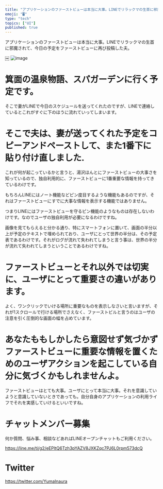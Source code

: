 ```yaml
---
title: "アプリケーションのファーストビューは本当に大事。LINEでリラックマの生首に邪魔されて、今日の予定をファーストビューに再び投稿した夫。"
emoji: "🖥"
type: "tech"
topics: ["UI"]
published: true
---
```


アプリケーションのファーストビューは本当に大事。LINEでリラックマの生首に邪魔されて、今日の予定をファーストビューに再び投稿した夫。

￼
![image](https://user-images.githubusercontent.com/13635059/51093594-a0d9f180-17e8-11e9-9f32-0b6a29783fa2.png)


#  箕面の温泉物語、スパガーデンに行く予定です。

そこで妻がLINEで今日のスケジュールを送ってくれたのですが、LINEで連絡しているとこれがすぐに下のほうに流れていってしまいます。

#  そこで夫は、妻が送ってくれた予定をコピーアンドペーストして、また1番下に貼り付け直しました.

これが何が起こっているかと言うと、湯沢ほんとにファーストビューの大事さを知っているので、独自利用的に、ファーストビューに1番重要な情報を持ってきているわけです。

もちろんLINEにはノート機能などピン度目するような機能もあるのですが、それはファーストビューにすでに大事な情報を表示する機能ではありません。

つまりLINEにはファーストビューを守るピン機能のようなものは存在しないわけです。なのでユーザの独自利用が必要になるわけですね。

画像を見てもらえると分かる通り、特にスマートフォンに置いて、画面の半分以上が予定のテキストで埋められており、ユーザにとって世界の半分は、その予定表であるわけです。それがログが流れて失われてしまうと言う事は、世界の半分が流れて失われてしまうということであるわけですね。

# ファーストビューとそれ以外では切実に、ユーザにとって重要さの違いがあります。

よく、ワンクリックでいける場所に重要なものを表示しなさいと言いますが、それが1スクロールで行ける場所でさえなく、ファーストビルと言うのはユーザの注意を引く圧倒的な画面の幅を占めています。

# あなたももしかしたら意図せず気づかずファーストビューに重要な情報を置くためのユーザアクションを起こしている自分に気づくかもしれませんよ。

ファーストビューはとても大事。ユーザにとって本当に大事。それを意識していようと意識していないときであっても。自分自身のアプリケーションの利用ライフでそれを実感していけるといいですね。








<!-- Update From Qiita API -->

# チャットメンバー募集


何か質問、悩み事、相談などあればLINEオープンチャットもご利用ください。

https://line.me/ti/g2/eEPltQ6Tzh3pYAZV8JXKZqc7PJ6L0rpm573dcQ





# Twitter


https://twitter.com/YumaInaura


<!-- Update From Qiita API -->


